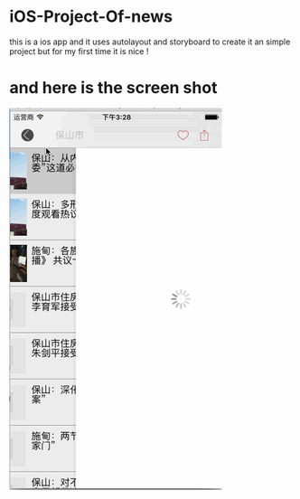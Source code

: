 # iOS-Project-Of-news
this is a ios app and it uses autolayout and storyboard to create it an simple project but for my first time it is nice !
# and here is the screen shot
![](https://github.com/1212300114/iOS-Project-Of-news/raw/master/AppImages/AppShootGif.gif)  
